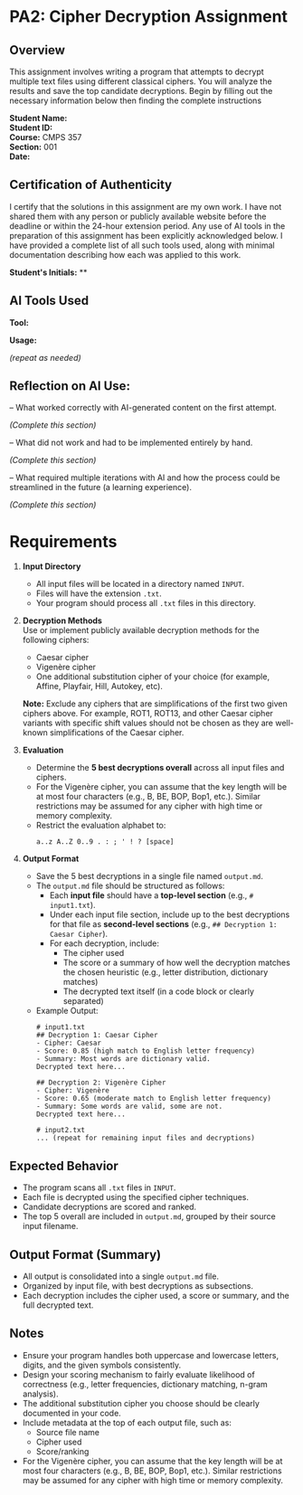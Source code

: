 # PA2: Cipher Decryption Assignment
 
## Overview
This assignment involves writing a program that attempts to decrypt multiple text files using different classical ciphers. You will analyze the results and save the top candidate decryptions. Begin by filling out the necessary information below then finding the complete instructions 

**Student Name:**  <br>
**Student ID:**  <br>
**Course:** CMPS 357  <br>
**Section:** 001  <br>
**Date:**  <br>

## Certification of Authenticity
I certify that the solutions in this assignment are my own work. I have not
shared them with any person or publicly available website before the deadline
or within the 24-hour extension period. Any use of AI tools in the preparation
of this assignment has been explicitly acknowledged below. I have provided a
complete list of all such tools used, along with minimal documentation
describing how each was applied to this work.

**Student's Initials:** **

## AI Tools Used
**Tool:**

**Usage:**

*(repeat as needed)*

## Reflection on AI Use:
 – What worked correctly with AI-generated content on the first attempt.
 
 *(Complete this section)*
 
 – What did not work and had to be implemented entirely by hand.
 
 *(Complete this section)*
 
 – What required multiple iterations with AI and how the process could be streamlined in the
future (a learning experience).

 *(Complete this section)*

# Requirements
1. **Input Directory**  
   - All input files will be located in a directory named `INPUT`.  
   - Files will have the extension `.txt`.  
   - Your program should process all `.txt` files in this directory.

2. **Decryption Methods**  
   Use or implement publicly available decryption methods for the following ciphers:
   - Caesar cipher
   - Vigenère cipher
   - One additional substitution cipher of your choice (for example, Affine, Playfair, Hill, Autokey, etc).
   
   **Note:** Exclude any ciphers that are simplifications of the first two given ciphers above. For example, ROT1, ROT13, and other Caesar cipher variants with specific shift values should not be chosen as they are well-known simplifications of the Caesar cipher.

3. **Evaluation**  
   - Determine the **5 best decryptions overall** across all input files and ciphers.  
   - For the Vigenère cipher, you can assume that the key length will be at most four characters (e.g., B, BE, BOP, Bop1, etc.). Similar restrictions may be assumed for any cipher with high time or memory complexity.
   - Restrict the evaluation alphabet to:
     ```
     a..z A..Z 0..9 . : ; ' ! ? [space]
     ```
4. **Output Format**  
   - Save the 5 best decryptions in a single file named `output.md`.
   - The `output.md` file should be structured as follows:
     - Each **input file** should have a **top-level section** (e.g., `# input1.txt`).
     - Under each input file section, include up to the best decryptions for that file as **second-level sections** (e.g., `## Decryption 1: Caesar Cipher`).
     - For each decryption, include:
       - The cipher used
       - The score or a summary of how well the decryption matches the chosen heuristic (e.g., letter distribution, dictionary matches)
       - The decrypted text itself (in a code block or clearly separated)
   - Example Output:
     ```
     # input1.txt
     ## Decryption 1: Caesar Cipher
     - Cipher: Caesar
     - Score: 0.85 (high match to English letter frequency)
     - Summary: Most words are dictionary valid.
     Decrypted text here...
     
     ## Decryption 2: Vigenère Cipher
     - Cipher: Vigenère
     - Score: 0.65 (moderate match to English letter frequency)
     - Summary: Some words are valid, some are not.
     Decrypted text here...

     # input2.txt
     ... (repeat for remaining input files and decryptions)
     ```

## Expected Behavior
- The program scans all `.txt` files in `INPUT`.
- Each file is decrypted using the specified cipher techniques.
- Candidate decryptions are scored and ranked.
- The top 5 overall are included in `output.md`, grouped by their source input filename.

## Output Format (Summary)
- All output is consolidated into a single `output.md` file.
- Organized by input file, with best decryptions as subsections.
- Each decryption includes the cipher used, a score or summary, and the full decrypted text.

## Notes
- Ensure your program handles both uppercase and lowercase letters, digits, and the given symbols consistently.
- Design your scoring mechanism to fairly evaluate likelihood of correctness (e.g., letter frequencies, dictionary matching, n-gram analysis).
- The additional substitution cipher you choose should be clearly documented in your code.
- Include metadata at the top of each output file, such as:
  - Source file name
  - Cipher used
  - Score/ranking
- For the Vigenère cipher, you can assume that the key length will be at most four characters (e.g., B, BE, BOP, Bop1, etc.).
  Similar restrictions may be assumed for any cipher with high time or memory complexity.

